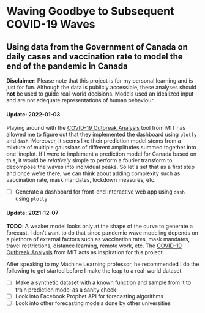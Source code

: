 # Waving Goodbye to Subsequent COVID-19 Waves

## Using data from the Government of Canada on daily cases and vaccination rate to model the end of the pandemic in Canada

**Disclaimer**: Please note that this project is for my personal learning and is just for fun. Although the data is publicly accessible, these analyses should **not** be used to guide real-world decisions. Models used an idealized input and are not adequate representations of human behaviour.

#### Update: 2022-01-03

Playing around with the [COVID-19 Outbreak Analysis](https://covidpredictions.mit.edu/) tool from MIT has allowed me to figure out that they implemented the dashboard using `plotly` and `dash`. Moreover, it seems like their prediction model stems from a mixture of multiple gaussians of different amplitudes summed together into one lineplot. If I were to implement a prediction model for Canada based on this, it would be _relatively_ simple to perform a fourier transform to decompose the waves into individual peaks. So let's set that as a first step and once we're there, we can think about adding complexity such as vaccination rate, mask mandates, lockdown measures, etc.

- [ ] Generate a dashboard for front-end interactive web app using `dash` using `plotly`

#### Update: 2021-12-07

**TODO**: A weaker model looks only at the shape of the curve to generate a forecast. I don't want to do that since pandemic wave modeling depends on a plethora of external factors such as vaccination rates, mask mandates, travel restrictions, distance learning, remote work, etc. The [COVID-19 Outbreak Analysis](https://covidpredictions.mit.edu/) from MIT acts as inspiration for this project.

After speaking to my Machine Learning professor, he recommended I do the following to get started before I make the leap to a real-world dataset.

- [ ] Make a synthetic dataset with a known function and sample from it to train prediction model as a sanity check
- [ ] Look into Facebook Prophet API for forecasting algorithms
- [ ] Look into other forecasting models done by other universities

